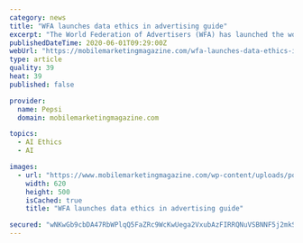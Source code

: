 ```yaml
---
category: news
title: "WFA launches data ethics in advertising guide"
excerpt: "The World Federation of Advertisers (WFA) has launched the world’s first guide for brands on data ethics in advertising. Data Ethics – The Rise of Morality in Technology sets out what marketers need to consider to ensure their organisation always uses data ethically and the actions they can take to promote the issue across their companies."
publishedDateTime: 2020-06-01T09:29:00Z
webUrl: "https://mobilemarketingmagazine.com/wfa-launches-data-ethics-in-advertising-guide"
type: article
quality: 39
heat: 39
published: false

provider:
  name: Pepsi
  domain: mobilemarketingmagazine.com

topics:
  - AI Ethics
  - AI

images:
  - url: "https://www.mobilemarketingmagazine.com/wp-content/uploads/posts/wfa_guide.png"
    width: 620
    height: 500
    isCached: true
    title: "WFA launches data ethics in advertising guide"

secured: "wNKwGb9cbDA47RbWPlqQ5FaZRc9WcKwUega2VxubAzFIRRQNuVSBNNF5j2mkS5KuEaWk1fdByLlNH3T67iq2YY8bHwqy2sN/fBMlDCA1VshUlCnB73cByPBkD05s4/4rRQfUSRpyDVJ9Y89s9abkBavOYPWXTLz+3SnvZJd0eAFe4BkpkUzWkbpdqJl/V90YXCm2xNcRerVFUw4Px/qCQu4RNfRaBWyuckGTHvnwon7kXID6MDVo2hgtkQ+WOy3NBBIaYWUzung+sr9/SY0kEAG3rjfHfLr2t8hmvqwXLiOvCJ0QnoVYjm41Ka8Umito/JWY9QFU9Yo61Q+PmYRy7A7++DvGy6ktDln1rSBNPbdOZZLtdW6Tw6afPl0nxYT7JhP09qQQWc6mCFxOL4/leq73Sycy/hGf6IsTVyDN+sAfOyuKQl/asl2bC727QN75grlFXnNrv957AbLWAZM8jOiS9uASD1852GF8HtN2av4=;3TDHjI8/ELYRVwkNAnX4kw=="
---
```


